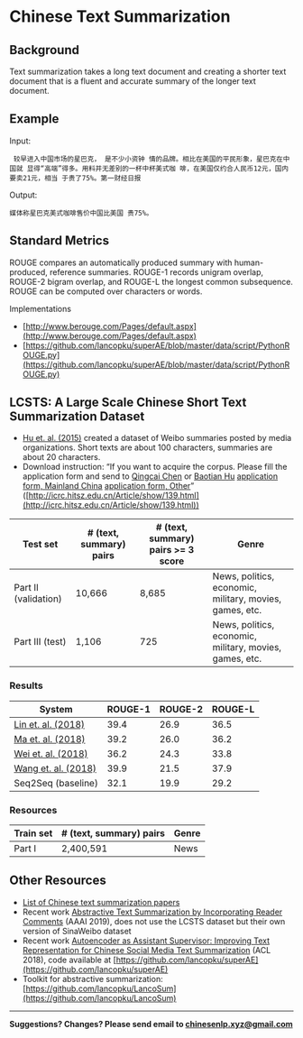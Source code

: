 # Chinese Text Summarization

## Background

Text summarization takes a long text document and creating a shorter text document that is a fluent and accurate summary of the longer text document.

## Example

Input:

```
 较早进入中国市场的星巴克， 是不少小资钟 情的品牌。相比在美国的平民形象，星巴克在中国就 显得“高端”得多。用料并无差别的一杯中杯美式咖 啡，在美国仅约合人民币12元，国内要卖21元，相当 于贵了75%。第一财经日报 
```

Output:

```
媒体称星巴克美式咖啡售价中国比美国 贵75%。
```

## Standard Metrics

ROUGE compares an automatically produced summary with human-produced, reference summaries.  ROUGE-1 records unigram overlap, ROUGE-2 bigram overlap, and ROUGE-L the longest common subsequence.   ROUGE can be computed over characters or words.

Implementations
* [http://www.berouge.com/Pages/default.aspx](http://www.berouge.com/Pages/default.aspx) 
* [https://github.com/lancopku/superAE/blob/master/data/script/PythonROUGE.py](https://github.com/lancopku/superAE/blob/master/data/script/PythonROUGE.py) 



## LCSTS: A Large Scale Chinese Short Text Summarization Dataset

* [Hu et. al. (2015)](https://arxiv.org/pdf/1506.05865.pdf) created a dataset of Weibo summaries posted by media organizations.  Short texts are about 100 characters, summaries are about 20 characters.
* Download instruction: “If you want to acquire the corpus. Please fill the application form and send to [Qingcai Chen](qingcai.chen@hit.edu.cn) or [Baotian Hu](baotianchina@gmail.com) [application form, Mainland China](http://pan.baidu.com/s/1eQCUL1K)   [application form, Other]((https://www.dropbox.com/s/g9623j3hsx3yjij/Application%20form.pdf?dl=0))” ([http://icrc.hitsz.edu.cn/Article/show/139.html](http://icrc.hitsz.edu.cn/Article/show/139.html))
  
| Test set  | # (text, summary) pairs | # (text, summary) pairs >= 3 score | Genre |
| --- | --- | --- | --- |
| Part II (validation) | 10,666 | 8,685 | News, politics, economic, military, movies, games, etc. |
| Part III (test) | 1,106 | 725 | News, politics, economic, military, movies, games, etc. |
  
### Results

| System | ROUGE-1 | ROUGE-2 | ROUGE-L |
| --- | --- | --- | --- |
| [Lin et. al. (2018)](https://arxiv.org/pdf/1805.03989.pdf) | 39.4 | 26.9 | 36.5 |
| [Ma et. al. (2018)](https://arxiv.org/pdf/1805.04869v1.pdf) | 39.2 | 26.0 | 36.2 |
| [Wei et. al. (2018)](https://arxiv.org/pdf/1805.04033v1.pdf) | 36.2 | 24.3 | 33.8 |
| [Wang et. al. (2018)](https://arxiv.org/pdf/1805.03616.pdf) | 39.9 | 21.5 | 37.9 |
| Seq2Seq (baseline) | 32.1 | 19.9 | 29.2 |
 
### Resources

  | Train set | # (text, summary) pairs  | Genre |
  | --- | --- | --- |
  | Part I | 2,400,591  | News |


## Other Resources

* [List of Chinese text summarization papers](https://github.com/mathsyouth/awesome-text-summarization#chinese-text-summarization) 
* Recent work [Abstractive Text Summarization by Incorporating Reader Comments](https://arxiv.org/pdf/1812.05407.pdf) (AAAI 2019), does not use the LCSTS dataset but their own version of SinaWeibo dataset  
* Recent work [Autoencoder as Assistant Supervisor: Improving Text Representation for Chinese Social Media Text Summarization](https://arxiv.org/pdf/1805.04869v1.pdf) (ACL 2018), code available at [https://github.com/lancopku/superAE](https://github.com/lancopku/superAE) 
* Toolkit for abstractive summarization: [https://github.com/lancopku/LancoSum](https://github.com/lancopku/LancoSum) 

---

**Suggestions? Changes? Please send email to [chinesenlp.xyz@gmail.com](mailto:chinesenlp.xyz@gmail.com)**



